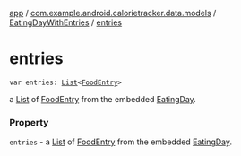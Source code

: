 [app](../../index.md) / [com.example.android.calorietracker.data.models](../index.md) / [EatingDayWithEntries](index.md) / [entries](./entries.md)

# entries

`var entries: `[`List`](https://kotlinlang.org/api/latest/jvm/stdlib/kotlin.collections/-list/index.html)`<`[`FoodEntry`](../-food-entry/index.md)`>`

a [List](https://kotlinlang.org/api/latest/jvm/stdlib/kotlin.collections/-list/index.html) of [FoodEntry](../-food-entry/index.md) from the embedded [EatingDay](../-eating-day/index.md).

### Property

`entries` - a [List](https://kotlinlang.org/api/latest/jvm/stdlib/kotlin.collections/-list/index.html) of [FoodEntry](../-food-entry/index.md) from the embedded [EatingDay](../-eating-day/index.md).